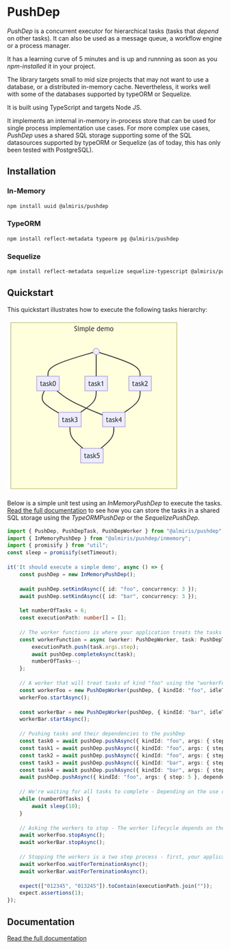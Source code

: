 # PushDep
*PushDep* is a concurrent executor for hierarchical tasks (tasks that *depend* on other tasks). It can also be used as a message queue, a workflow engine or a process manager.

It has a learning curve of 5 minutes and is up and runnning as soon as you *npm-installed* it in your project.

The library targets small to mid size projects that may not want to use a database, or a distributed in-memory cache. Nevertheless, it works well with some of the databases supported by typeORM or Sequelize.

It is built using TypeScript and targets Node JS.

It implements an internal in-memory in-process store that can be used for single process implementation use cases. For more complex use cases, *PushDep* uses a shared SQL storage supporting some of the SQL datasources supported by typeORM or Sequelize (as of today, this has only been tested with PostgreSQL).

## Installation

### In-Memory
```bash
npm install uuid @almiris/pushdep
```

### TypeORM
```bash
npm install reflect-metadata typeorm pg @almiris/pushdep
```

### Sequelize
```bash
npm install reflect-metadata sequelize sequelize-typescript @almiris/pushdep
```

## Quickstart
This quickstart illustrates how to execute the following tasks hierarchy:

![Tasks hierarchy](https://github.com/almiris/pushdep/blob/master/doc/simple-demo.png)

Below is a simple unit test using an *InMemoryPushDep* to execute the tasks. [Read the full documentation](https://github.com/almiris/pushdep/blob/master/doc/documentation.md) to see how you can store the tasks in a shared SQL storage using the *TypeORMPushDep* or the *SequelizePushDep*.

```typescript 
import { PushDep, PushDepTask, PushDepWorker } from "@almiris/pushdep";
import { InMemoryPushDep } from "@almiris/pushdep/inmemory";
import { promisify } from "util";
const sleep = promisify(setTimeout);

it('It should execute a simple demo', async () => {
    const pushDep = new InMemoryPushDep();

    await pushDep.setKindAsync({ id: "foo", concurrency: 3 });
    await pushDep.setKindAsync({ id: "bar", concurrency: 3 });

    let numberOfTasks = 6;
    const executionPath: number[] = [];

    // The worker functions is where your application treats the tasks
    const workerFunction = async (worker: PushDepWorker, task: PushDepTask, pushDep: PushDep) => {
        executionPath.push(task.args.step);
        await pushDep.completeAsync(task);
        numberOfTasks--;
    };

    // A worker that will treat tasks of kind "foo" using the "workerFunction" defined above
    const workerFoo = new PushDepWorker(pushDep, { kindId: "foo", idleTimeoutMs: 10 }, workerFunction);
    workerFoo.startAsync();

    const workerBar = new PushDepWorker(pushDep, { kindId: "bar", idleTimeoutMs: 10 }, workerFunction);
    workerBar.startAsync();

    // Pushing tasks and their dependencies to the pushDep
    const task0 = await pushDep.pushAsync({ kindId: "foo", args: { step: 0 } });
    const task1 = await pushDep.pushAsync({ kindId: "foo", args: { step: 1 } });
    const task2 = await pushDep.pushAsync({ kindId: "foo", args: { step: 2 } });
    const task3 = await pushDep.pushAsync({ kindId: "bar", args: { step: 3 }, dependencies: [task0, task1] });
    const task4 = await pushDep.pushAsync({ kindId: "bar", args: { step: 4 }, dependencies: [task0, task2] });
    await pushDep.pushAsync({ kindId: "foo", args: { step: 5 }, dependencies: [task3, task4] });

    // We're waiting for all tasks to complete - Depending on the use case, your application will wait or not
    while (numberOfTasks) {
        await sleep(10);
    }

    // Asking the workers to stop - The worker lifecycle depends on the use cae
    await workerFoo.stopAsync();
    await workerBar.stopAsync();

    // Stopping the workers is a two step process - first, your application asks the worker to stop, then your application waits for the workers to really stop (the worker treating a task may only stop after treating the task)
    await workerFoo.waitForTerminationAsync();
    await workerBar.waitForTerminationAsync();

    expect(["012345", "013245"]).toContain(executionPath.join(""));
    expect.assertions(1);
});
```

## Documentation

[Read the full documentation](https://github.com/almiris/pushdep/blob/master/doc/documentation.md)
